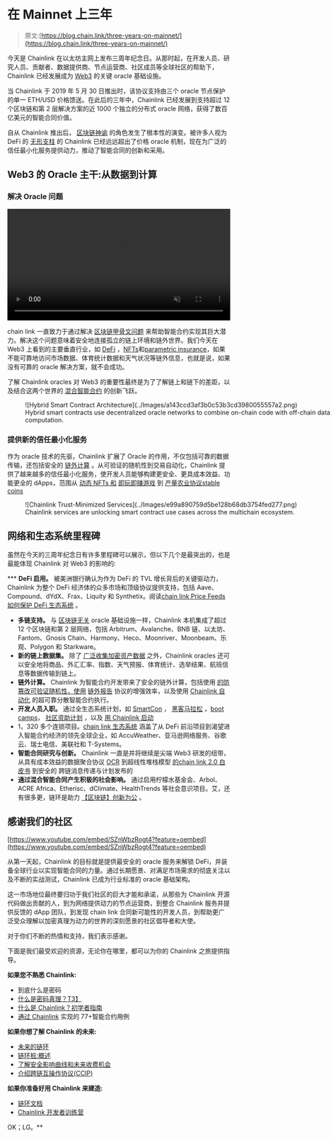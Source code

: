 # 在 Mainnet 上三年

> 原文:[https://blog.chain.link/three-years-on-mainnet/](https://blog.chain.link/three-years-on-mainnet/)

今天是 Chainlink 在以太坊主网上发布三周年纪念日。从那时起，在开发人员、研究人员、贡献者、数据提供商、节点运营商、社区成员等全球社区的帮助下，Chainlink 已经发展成为 [Web3](https://chain.link/education/web3) 的关键 oracle 基础设施。

当 Chainlink 于 2019 年 5 月 30 日推出时，该协议支持由三个 oracle 节点保护的单一 ETH/USD 价格馈送。在此后的三年中，Chainlink 已经发展到支持超过 12 个区块链和第 2 层解决方案的近 1000 个独立的分布式 oracle 网络，获得了数百亿美元的智能合同价值。

自从 Chainlink 推出后， [区块链神谕](https://chain.link/education/blockchain-oracles) 的角色发生了根本性的演变。被许多人视为 DeFi 的 [无形支柱](https://www.forbes.com/sites/lawrencewintermeyer/2021/10/14/cryptohacks-oraclesthe-invisible-backbone-of-defi-and-applied-blockchain-apps/?sh=55c45319182d) 的 Chainlink 已经远远超出了价格 oracle 机制，现在为广泛的信任最小化服务提供动力，推动了智能合同的创新和采用。

## Web3 的 Oracle 主干:从数据到计算

### 解决 Oracle 问题

<video style="width: 100%; margin: 0 auto; height: auto;" autoplay="autoplay" loop="loop" muted="" width="300" height="150"><source src="https://www.dropbox.com/s/cjqsgk3ggoz5vdu/solutions-diagram-v2.mp4?raw=1" type="video/mp4"><source src="https://www.dropbox.com/s/2izsv27rrchrz7n/solutions-diagram-v1.ogv?raw=1" type="application/ogg">![Connect your smart contract to any data diagram](../Images/aeb6b9d78f9f4b14fe3f565582de886f.png)T4】</video>

chain link 一直致力于通过解决 [区块链甲骨文问题](https://blog.chain.link/what-is-the-blockchain-oracle-problem/) 来帮助智能合约实现其巨大潜力。解决这个问题意味着安全地连接孤立的链上环境和链外世界。我们今天在 Web3 上看到的主要垂直行业，如 [DeFi](https://chain.link/education/defi) ，[NFTs](https://chain.link/education/nfts)和[parametric insurance](https://chain.link/use-cases/insurance)，如果不能可靠地访问市场数据、体育统计数据和天气状况等链外信息，也就是说，如果没有可靠的 oracle 解决方案，就不会成功。

了解 Chainlink oracles 对 Web3 的重要性最终是为了了解链上和链下的差距，以及结合这两个世界的 [混合智能合约](https://blog.chain.link/hybrid-smart-contracts-explained/) 的创新飞跃。

<figure id="attachment_3861" aria-describedby="caption-attachment-3861" style="width: 743px" class="wp-caption aligncenter">![Hybrid Smart Contract Architecture](../Images/a143ccd3af3b0c53b3cd3980055557a2.png)

<figcaption id="caption-attachment-3861" class="wp-caption-text">Hybrid smart contracts use decentralized oracle networks to combine on-chain code with off-chain data and computation.</figcaption>

</figure>

### 提供新的信任最小化服务

作为 oracle 技术的先驱，Chainlink 扩展了 Oracle 的作用，不仅包括可靠的数据传输，还包括安全的 [链外计算](https://blog.chain.link/what-is-oracle-computation/) 。从可验证的随机性到交易自动化，Chainlink 提供了越来越多的信任最小化服务，使开发人员能够构建更安全、更具成本效益、功能更全的 dApps，范围从 [动态 NFTs 和](https://blog.chain.link/what-is-a-dynamic-nft/) [即玩即赚游戏](https://blog.chain.link/what-is-play-to-earn/) 到 [产量农业协议](https://chain.link/education/defi/yield-farming)[stable coins](https://blog.chain.link/what-are-stablecoins/)

<figure id="attachment_3860" aria-describedby="caption-attachment-3860" style="width: 805px" class="wp-caption aligncenter">![Chainlink Trust-Minimized Services](../Images/e99a890759d5be128b68db3754fed277.png)

<figcaption id="caption-attachment-3860" class="wp-caption-text">Chainlink services are unlocking smart contract use cases across the multichain ecosystem.</figcaption>

</figure>

## 网络和生态系统里程碑

虽然在今天的三周年纪念日有许多里程碑可以展示，但以下几个是最突出的，也是最能体现 Chainlink 对 Web3 的影响的:

 ***   **DeFi 启用。** 被美洲银行确认为[](https://www.coindesk.com/business/2022/02/17/bofa-says-chainlink-likely-driver-for-defis-tvl-growth-to-203b/)作为 DeFi 的 TVL 增长背后的关键驱动力，Chainlink 为整个 DeFi 经济体的众多市场和顶级协议提供支持，包括 Aave、Compound、dYdX、Frax、Liquity 和 Synthetix。阅读[chain link Price Feeds 如何保护 DeFi 生态系统](https://blog.chain.link/chainlink-price-feeds-secure-defi/) 。
*   **多链支持。** 与 [区块链无关](https://blog.chain.link/chainlinks-blockchain-agnostic-design/) oracle 基础设施一样，Chainlink 本机集成了超过 12 个区块链和第 2 层网络，包括 Arbitrum、Avalanche、BNB 链、以太坊、Fantom、Gnosis Chain、Harmony、Heco、Moonriver、Moonbeam、乐观、Polygon 和 Starkware。
*   **新的链上数据集。** 除了 [广泛收集加密资产数据](https://data.chain.link/) 之外，Chainlink oracles 还可以安全地将商品、外汇汇率、指数、天气预报、体育统计、选举结果、航班信息等数据传输到链上。
*   **链外计算。** Chainlink 为智能合约开发带来了安全的链外计算，包括使用 [的防篡改可验证随机性，使用](https://chain.link/chainlink-vrf) [链外报告](https://blog.chain.link/off-chain-reporting-live-on-mainnet/) 协议的增强效率，以及使用 [Chainlink 自动化](https://chain.link/automation) 的超可靠分散智能合约执行。
*   **开发人员入职。** 通过全生态系统计划，如 [SmartCon](https://www.smartcontractsummit.io/) ， [黑客马拉松](https://hack.chain.link) ，[boot camps](https://chain.link/bootcamp)， [社区资助计划](https://chain.link/community/grants) ，以及 [用 Chainlink 启动](https://chainlinklabs.com/startup)
*   1，320 多个连锁项目。[chain link 生态系统](https://chainlinkecosystem.com/ecosystem) 涵盖了从 DeFi 前沿项目到渴望进入智能合约经济的领先全球企业，如 AccuWeather、亚马逊网络服务、谷歌云、瑞士电信、美联社和 T-Systems。
*   **智能合同研究与创新。** Chainlink 一直是并将继续是尖端 Web3 研发的纽带，从具有成本效益的数据聚合协议 [OCR](https://research.chain.link/ocr.pdf) 到超线性堆栈模型 [的](https://blog.chain.link/explicit-staking-in-chainlink-2-0/)[chain link 2.0 白皮书](https://chain.link/whitepaper) 到安全的 跨链消息传递与计划发布的
*   **通过混合智能合同产生积极的社会影响。** 通过启用柠檬水基金会、Arbol、ACRE Africa、Etherisc、dClimate、HealthTrends 等社会意识项目。艾，还有很多更，链环是助力 [【区块链】创新为公](https://chain.link/use-cases/social-impact) 。

## 感谢我们的社区

[https://www.youtube.com/embed/SZnWbzRogt4?feature=oembed](https://www.youtube.com/embed/SZnWbzRogt4?feature=oembed)

从第一天起，Chainlink 的目标就是提供最安全的 oracle 服务来解锁 DeFi，并装备全球行业以实现智能合同的力量。通过长期愿景、对满足市场需求的彻底关注以及不断的实战测试，Chainlink 已成为行业标准的 oracle 基础架构。

这一市场地位最终要归功于我们社区的巨大才能和承诺，从那些为 Chainlink 开源代码做出贡献的人，到为网络提供动力的节点运营商，到整合 Chainlink 服务并提供反馈的 dApp 团队，到发现 chain link 合同新可能性的开发人员，到帮助更广泛受众理解以加密真理为动力的世界的深刻愿景的社区倡导者和大使。

对于你们不断的热情和支持，我们表示感谢。

下面是我们最受欢迎的资源，无论你在哪里，都可以为你的 Chainlink 之旅提供指导。

**如果您不熟悉 Chainlink:**

*   [](https://blog.chain.link/what-crypto-is-really-about/)到底什么是密码
*   [什么是密码真理？T3】](https://blog.chain.link/what-is-cryptographic-truth/)
*   [什么是 Chainlink？初学者指南](https://blog.chain.link/what-is-chainlink/)
*   [通过 Chainlink](https://blog.chain.link/smart-contract-use-cases/) 实现的 77+智能合约用例

**如果你想了解 Chainlink 的未来:**

*   [未来的链环](https://www.youtube.com/watch?v=YShbzR7mlog)
*   [链环桩:概述](https://blog.chain.link/explicit-staking-in-chainlink-2-0/)
*   [了解安全影响曲线和未来收费机会](https://blog.chain.link/understanding-the-security-impact-curve-and-future-fee-opportunity/)
*   [介绍跨链互操作协议(CCIP)](https://blog.chain.link/introducing-the-cross-chain-interoperability-protocol-ccip/)

**如果你准备好用 Chainlink 来建造:**

*   [链环文档](https://docs.chain.link/)
*   [Chainlink 开发者训练营](https://chain.link/bootcamp)

OK；LG。**